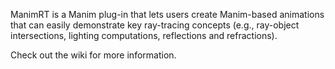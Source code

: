 ManimRT is a Manim plug-in that lets users create Manim-based animations that can easily demonstrate key ray-tracing concepts (e.g., ray-object intersections, lighting computations, reflections and refractions).

Check out the wiki for more information.